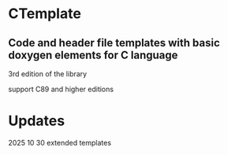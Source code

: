# CTemplate

## Code and header file templates with basic doxygen elements for C language

3rd edition of the library

support C89 and higher editions

# Updates
2025 10 30 extended templates
<br>

